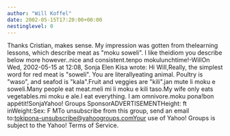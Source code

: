 ```yaml
---
author: "Will Koffel"
date: 2002-05-15T17:20:00+00:00
nestinglevel: 0
---
```

Thanks Cristian, makes sense. My impression was gotten from thelearning lessons, which describe meat as "moku soweli". I like theidiom you describe below more however..nice and consistent.tenpo mokulunchtime!-WillOn Wed, 2002-05-15 at 12:08, Sonja Elen Kisa wrote:
 Hi Will,Really, the simplest word for red meat is "soweli". You are literallyeating animal. Poultry is "waso", and seafod is "kala".Fruit and veggies are "kili".jan mute li moku e soweli.Many people eat meat.meli mi li moku e kili taso.My wife only eats vegetables.mi moku e ale.I eat everything. I am omnivore.moku pona!bon appétit!SonjaYahoo! Groups SponsorADVERTISEMENTHeight: ft inWeight:Sex: F MTo unsubscribe from this group, send an email to:[tokipona-unsubscribe@yahoogroups.comYour](mailto://tokipona-unsubscribe@yahoogroups.comYour) use of Yahoo! Groups is subject to the Yahoo! Terms of Service.
